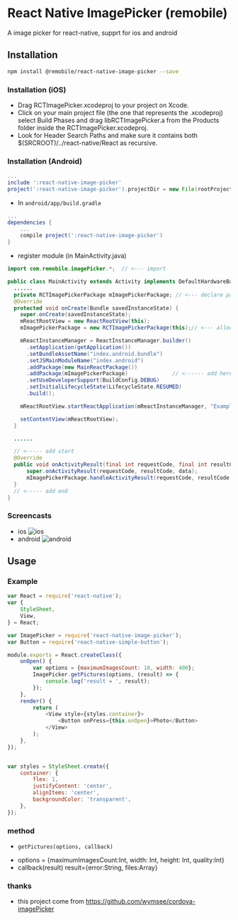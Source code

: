# React Native ImagePicker (remobile)
A image picker for react-native, supprt for ios and android

## Installation
```sh
npm install @remobile/react-native-image-picker --save
```
### Installation (iOS)
* Drag RCTImagePicker.xcodeproj to your project on Xcode.
* Click on your main project file (the one that represents the .xcodeproj) select Build Phases and drag libRCTImagePicker.a from the Products folder inside the RCTImagePicker.xcodeproj.
* Look for Header Search Paths and make sure it contains both $(SRCROOT)/../react-native/React as recursive.

### Installation (Android)
```gradle
...
include ':react-native-image-picker'
project(':react-native-image-picker').projectDir = new File(rootProject.projectDir, '../node_modules/react-native-image-picker/android/RCTImagePicker')
```

* In `android/app/build.gradle`

```gradle
...
dependencies {
    ...
    compile project(':react-native-image-picker')
}
```

* register module (in MainActivity.java)

```java
import com.remobile.imagePicker.*;  // <--- import

public class MainActivity extends Activity implements DefaultHardwareBackBtnHandler {
  ......
  private RCTImagePickerPackage mImagePickerPackage; // <--- declare package
  @Override
  protected void onCreate(Bundle savedInstanceState) {
    super.onCreate(savedInstanceState);
    mReactRootView = new ReactRootView(this);
    mImagePickerPackage = new RCTImagePickerPackage(this);// <--- alloc package

    mReactInstanceManager = ReactInstanceManager.builder()
      .setApplication(getApplication())
      .setBundleAssetName("index.android.bundle")
      .setJSMainModuleName("index.android")
      .addPackage(new MainReactPackage())
      .addPackage(mImagePickerPackage)              // <------ add here
      .setUseDeveloperSupport(BuildConfig.DEBUG)
      .setInitialLifecycleState(LifecycleState.RESUMED)
      .build();

    mReactRootView.startReactApplication(mReactInstanceManager, "ExampleRN", null);

    setContentView(mReactRootView);
  }

  ......

  // <----- add start
  @Override
  public void onActivityResult(final int requestCode, final int resultCode, final Intent data) {
      super.onActivityResult(requestCode, resultCode, data);
      mImagePickerPackage.handleActivityResult(requestCode, resultCode, data);
  }
  // <----- add end
}
```

### Screencasts
* ios
![ios](https://github.com/remobile/react-native-image-picker/blob/master/screencasts/ios.gif)
* android
![android](https://github.com/remobile/react-native-image-picker/blob/master/screencasts/android.png)

## Usage

### Example
```js
var React = require('react-native');
var {
    StyleSheet,
    View,
} = React;

var ImagePicker = require('react-native-image-picker');
var Button = require('react-native-simple-button');

module.exports = React.createClass({
    onOpen() {
        var options = {maximumImagesCount: 10, width: 400};
        ImagePicker.getPictures(options, (result) => {
            console.log('result = ', result);
        });
    },
    render() {
        return (
            <View style={styles.container}>
                <Button onPress={this.onOpen}>Photo</Button>
            </View>
        );
    },
});


var styles = StyleSheet.create({
    container: {
        flex: 1,
        justifyContent: 'center',
        alignItems: 'center',
        backgroundColor: 'transparent',
    },
});
```

### method
- `getPictures(options, callback)`
* options = {maximumImagesCount:Int, width: Int, height: Int, quality:Int}
* callback(result) result={error:String, files:Array<String>}


### thanks
* this project come from https://github.com/wymsee/cordova-imagePicker
